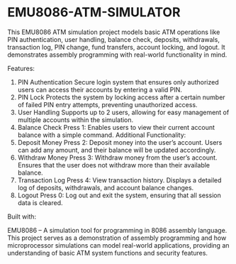 # EMU8086-ATM-SIMULATOR
This EMU8086 ATM simulation project models basic ATM operations like PIN authentication, user handling, balance check, deposits, withdrawals, transaction log, PIN change, fund transfers, account locking, and logout. It demonstrates assembly programming with real-world functionality in mind.

Features:
1. PIN Authentication
Secure login system that ensures only authorized users can access their accounts by entering a valid PIN.
2. PIN Lock
Protects the system by locking access after a certain number of failed PIN entry attempts, preventing unauthorized access.
3. User Handling
Supports up to 2 users, allowing for easy management of multiple accounts within the simulation.
4. Balance Check
Press 1:
Enables users to view their current account balance with a simple command.
Additional Functionality:
6. Deposit Money
Press 2: Deposit money into the user’s account.
Users can add any amount, and their balance will be updated accordingly.
7. Withdraw Money
Press 3: Withdraw money from the user’s account.
Ensures that the user does not withdraw more than their available balance.
8. Transaction Log
Press 4: View transaction history.
Displays a detailed log of deposits, withdrawals, and account balance changes.
9. Logout
Press 0: Log out and exit the system, ensuring that all session data is cleared.

Built with:

EMU8086 – A simulation tool for programming in 8086 assembly language.
This project serves as a demonstration of assembly programming and how microprocessor simulations can model real-world applications, providing an understanding of basic ATM system functions and security features.
